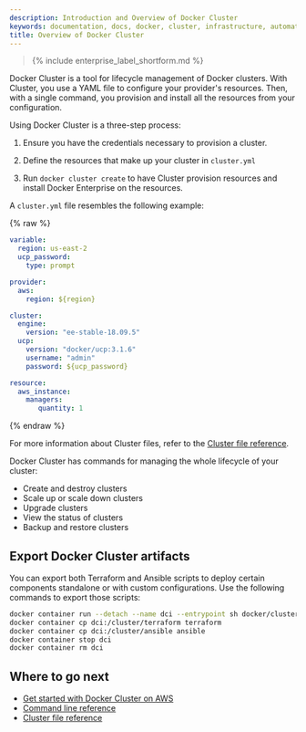 ```yaml
---
description: Introduction and Overview of Docker Cluster
keywords: documentation, docs, docker, cluster, infrastructure, automation
title: Overview of Docker Cluster
---
```


>{% include enterprise_label_shortform.md %}

Docker Cluster is a tool for lifecycle management of Docker clusters.
With Cluster, you use a YAML file to configure your provider's resources.
Then, with a single command, you provision and install all the resources
from your configuration.

Using Docker Cluster is a three-step process:

1. Ensure you have the credentials necessary to provision a cluster.

2. Define the resources that make up your cluster in `cluster.yml`

3. Run `docker cluster create` to have Cluster provision resources and install Docker Enterprise on the resources.

A `cluster.yml` file resembles the following example:

{% raw %}
```yaml
variable:
  region: us-east-2
  ucp_password:
    type: prompt

provider:
  aws:
    region: ${region}

cluster:
  engine:
    version: "ee-stable-18.09.5"
  ucp:
    version: "docker/ucp:3.1.6"
    username: "admin"
    password: ${ucp_password}

resource:
  aws_instance:
    managers:
       quantity: 1
```
{% endraw %}

For more information about Cluster files, refer to the
[Cluster file reference](cluster-file.md).

Docker Cluster has commands for managing the whole lifecycle of your cluster:

 * Create and destroy clusters
 * Scale up or scale down clusters
 * Upgrade clusters
 * View the status of clusters
 * Backup and restore clusters

## Export Docker Cluster artifacts

You can export both Terraform and Ansible scripts to deploy certain components standalone or with custom configurations. Use the following commands to export those scripts:

```bash
docker container run --detach --name dci --entrypoint sh docker/cluster:latest
docker container cp dci:/cluster/terraform terraform
docker container cp dci:/cluster/ansible ansible
docker container stop dci
docker container rm dci
```

## Where to go next

- [Get started with Docker Cluster on AWS](aws.md)
- [Command line reference](/engine/reference/commandline/cluster/)
- [Cluster file reference](cluster-file.md)

